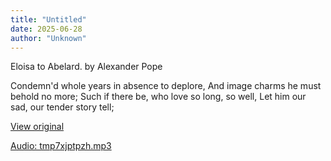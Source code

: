 ```yaml
---
title: "Untitled"
date: 2025-06-28
author: "Unknown"
---
```


Eloisa to Abelard. by Alexander Pope

Condemn'd whole years in absence to deplore,
And image charms he must behold no more;
Such if there be, who love so long, so well,
Let him our sad, our tender story tell;

[View original](https://t.me/c/2696929880/363)


[Audio: tmp7xjptpzh.mp3](files/tmp7xjptpzh.mp3)